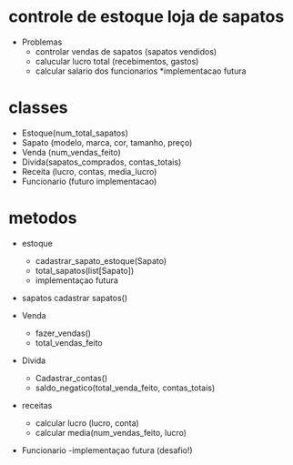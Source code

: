 # controle de estoque loja de sapatos

- Problemas
    - controlar vendas de sapatos (sapatos vendidos)
    - calucular lucro total (recebimentos, gastos)
    - calcular salario dos funcionarios *implementacao futura


# classes

- Estoque(num_total_sapatos)
- Sapato (modelo, marca, cor, tamanho, preço)
- Venda (num_vendas_feito)
- Divida(sapatos_comprados, contas_totais)
- Receita (lucro, contas, media_lucro)
- Funcionario (futuro implementacao)


# metodos

- estoque 
    - cadastrar_sapato_estoque(Sapato)
    - total_sapatos(list[Sapato])
    - implementaçao futura
- sapatos
    cadastrar sapatos()

- Venda
    - fazer_vendas()
    - total_vendas_feito

- Divida
    - Cadastrar_contas()
    - saldo_negatico(total_venda_feito, contas_totais)

- receitas
    - calcular lucro (lucro, conta)
    - calcular media(num_vendas_feito, lucro)
    

- Funcionario
    -implementaçao futura (desafio!)


